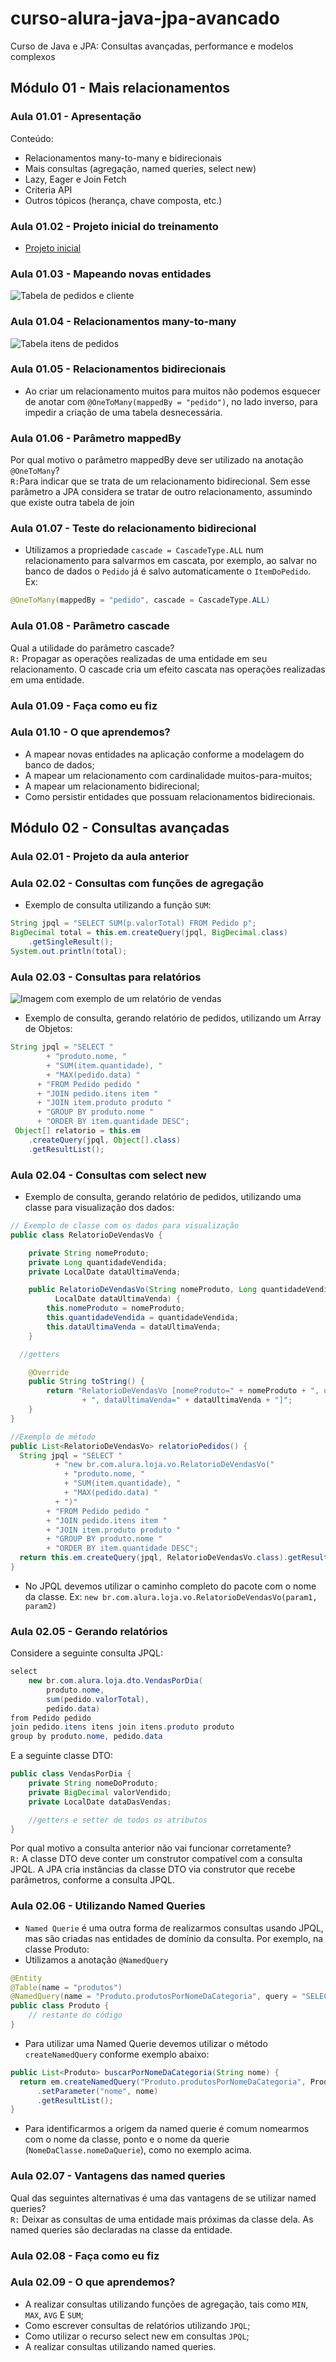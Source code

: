 # curso-alura-java-jpa-avancado
Curso de Java e JPA: Consultas avançadas, performance e modelos complexos

## Módulo 01 - Mais relacionamentos

### Aula 01.01 - Apresentação
Conteúdo:
- Relacionamentos many-to-many e bidirecionais
- Mais consultas (agregação, named queries, select new)
- Lazy, Eager e Join Fetch
- Criteria API
- Outros tópicos (herança, chave composta, etc.)

### Aula 01.02 - Projeto inicial do treinamento
- [Projeto inicial](./projeto_inicial)

### Aula 01.03 - Mapeando novas entidades
![Tabela de pedidos e cliente](./tabela_pedidos_cliente.png)

### Aula 01.04 - Relacionamentos many-to-many
![Tabela itens de pedidos](./tabela_itens_pedido.png)

### Aula 01.05 - Relacionamentos bidirecionais
- Ao criar um relacionamento muitos para muitos não podemos esquecer de anotar com `@OneToMany(mappedBy = "pedido")`, no lado  inverso, para impedir a criação de uma tabela desnecessária.

### Aula 01.06 - Parâmetro mappedBy
Por qual motivo o parâmetro mappedBy deve ser utilizado na anotação `@OneToMany`?  
`R:`Para indicar que se trata de um relacionamento bidirecional. Sem esse parâmetro a JPA considera se tratar de outro relacionamento, assumindo que existe outra tabela de join

### Aula 01.07 - Teste do relacionamento bidirecional
- Utilizamos a propriedade `cascade = CascadeType.ALL` num relacionamento para salvarmos em cascata, por exemplo, ao salvar no banco de dados o `Pedido` já é salvo automaticamente o `ItemDoPedido`. Ex:
```java
@OneToMany(mappedBy = "pedido", cascade = CascadeType.ALL)
```

### Aula 01.08 - Parâmetro cascade
Qual a utilidade do parâmetro cascade?  
`R:` Propagar as operações realizadas de uma entidade em seu relacionamento. O cascade cria um efeito cascata nas operações realizadas em uma entidade.

### Aula 01.09 - Faça como eu fiz

### Aula 01.10 - O que aprendemos?
- A mapear novas entidades na aplicação conforme a modelagem do banco de dados;
- A mapear um relacionamento com cardinalidade muitos-para-muitos;
- A mapear um relacionamento bidirecional;
- Como persistir entidades que possuam relacionamentos bidirecionais.

## Módulo 02 - Consultas avançadas

### Aula 02.01 - Projeto da aula anterior

### Aula 02.02 - Consultas com funções de agregação
- Exemplo de consulta utilizando a função `SUM`:
```java
String jpql = "SELECT SUM(p.valorTotal) FROM Pedido p";
BigDecimal total = this.em.createQuery(jpql, BigDecimal.class)
    .getSingleResult();
System.out.println(total);
```

### Aula 02.03 - Consultas para relatórios
![Imagem com exemplo de um relatório de vendas](./relatorio_vendas.png)
- Exemplo de consulta, gerando relatório de pedidos, utilizando um Array de Objetos:
```java
String jpql = "SELECT "
        + "produto.nome, "
        + "SUM(item.quantidade), "
        + "MAX(pedido.data) "
      + "FROM Pedido pedido "
      + "JOIN pedido.itens item "
      + "JOIN item.produto produto "
      + "GROUP BY produto.nome "
      + "ORDER BY item.quantidade DESC";
 Object[] relatorio = this.em
    .createQuery(jpql, Object[].class)
    .getResultList();
```

### Aula 02.04 - Consultas com select new
- Exemplo de consulta, gerando relatório de pedidos, utilizando uma classe para visualização dos dados:
```java
// Exemplo de classe com os dados para visualização
public class RelatorioDeVendasVo {

	private String nomeProduto;
	private Long quantidadeVendida;
	private LocalDate dataUltimaVenda;

	public RelatorioDeVendasVo(String nomeProduto, Long quantidadeVendida,
          LocalDate dataUltimaVenda) {
		this.nomeProduto = nomeProduto;
		this.quantidadeVendida = quantidadeVendida;
		this.dataUltimaVenda = dataUltimaVenda;
	}

  //getters

	@Override
	public String toString() {
		return "RelatorioDeVendasVo [nomeProduto=" + nomeProduto + ", quantidadeVendida=" + quantidadeVendida
				+ ", dataUltimaVenda=" + dataUltimaVenda + "]";
	}
}

//Exemplo de método
public List<RelatorioDeVendasVo> relatorioPedidos() {
  String jpql = "SELECT "
          + "new br.com.alura.loja.vo.RelatorioDeVendasVo("
            + "produto.nome, "
            + "SUM(item.quantidade), "
            + "MAX(pedido.data) "
          + ")"
        + "FROM Pedido pedido "
        + "JOIN pedido.itens item "
        + "JOIN item.produto produto "
        + "GROUP BY produto.nome "
        + "ORDER BY item.quantidade DESC";
  return this.em.createQuery(jpql, RelatorioDeVendasVo.class).getResultList();
}
```
- No JPQL devemos utilizar o caminho completo do pacote com o nome da classe. Ex: `new br.com.alura.loja.vo.RelatorioDeVendasVo(param1, param2)`

### Aula 02.05 - Gerando relatórios
Considere a seguinte consulta JPQL:
```java
select 
    new br.com.alura.loja.dto.VendasPorDia(
        produto.nome,
        sum(pedido.valorTotal),
        pedido.data) 
from Pedido pedido 
join pedido.itens itens join itens.produto produto 
group by produto.nome, pedido.data
```
E a seguinte classe DTO:
```java
public class VendasPorDia {
    private String nomeDoProduto;
    private BigDecimal valorVendido;
    private LocalDate dataDasVendas;

    //getters e setter de todos os atributos
}
```
Por qual motivo a consulta anterior não vai funcionar corretamente?  
`R:` A classe DTO deve conter um construtor compatível com a consulta JPQL. A JPA cria instâncias da classe DTO via construtor que recebe parâmetros, conforme a consulta JPQL.

### Aula 02.06 - Utilizando Named Queries
- `Named Querie` é uma outra forma de realizarmos consultas usando JPQL, mas são criadas nas entidades de domínio da consulta. Por exemplo, na classe Produto:
- Utilizamos a anotação `@NamedQuery`
```java
@Entity
@Table(name = "produtos")
@NamedQuery(name = "Produto.produtosPorNomeDaCategoria", query = "SELECT p FROM Produto p WHERE p.categoria.nome = :nome")
public class Produto {
    // restante do código
}
```
- Para utilizar uma Named Querie devemos utilizar o método `createNamedQuery` conforme exemplo abaixo:
```java
public List<Produto> buscarPorNomeDaCategoria(String nome) {
  return em.createNamedQuery("Produto.produtosPorNomeDaCategoria", Produto.class)
      .setParameter("nome", nome)
      .getResultList();
}
```
- Para identificarmos a origem da named querie é comum nomearmos com o nome da classe, ponto e o nome da querie (`NomeDaClasse.nomeDaQuerie`), como no exemplo acima.

### Aula 02.07 - Vantagens das named queries
Qual das seguintes alternativas é uma das vantagens de se utilizar named queries?  
`R:` Deixar as consultas de uma entidade mais próximas da classe dela. As named queries são declaradas na classe da entidade.

### Aula 02.08 - Faça como eu fiz

### Aula 02.09 - O que aprendemos?
- A realizar consultas utilizando funções de agregação, tais como `MIN`, `MAX`, `AVG` E `SUM`;
- Como escrever consultas de relatórios utilizando `JPQL`;
- Como utilizar o recurso select new em consultas `JPQL`;
- A realizar consultas utilizando named queries.
